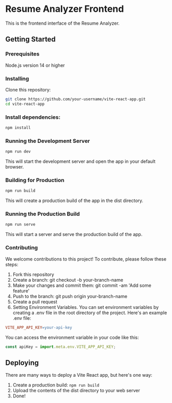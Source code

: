 # Resume Analyzer Frontend
This is the frontend interface of the Resume Analyzer.

## Getting Started
### Prerequisites
Node.js version 14 or higher

### Installing
Clone this repository:
````bash
git clone https://github.com/your-username/vite-react-app.git
cd vite-react-app
````

### Install dependencies:
```` bash
npm install
````

### Running the Development Server
```` bash
npm run dev
````
This will start the development server and open the app in your default browser.

### Building for Production
```` bash
npm run build
````
This will create a production build of the app in the dist directory.

### Running the Production Build
```` bash
npm run serve
````
This will start a server and serve the production build of the app.

### Contributing
We welcome contributions to this project! To contribute, please follow these steps:

1. Fork this repository
2. Create a branch: git checkout -b your-branch-name
3. Make your changes and commit them: git commit -am 'Add some feature'
4. Push to the branch: git push origin your-branch-name
5. Create a pull request
6. Setting Environment Variables. You can set environment variables by creating a .env file in the root directory of the project. Here's an example .env file:

````makefile
VITE_APP_API_KEY=your-api-key
````
You can access the environment variable in your code like this:

```` javascript
const apiKey = import.meta.env.VITE_APP_API_KEY;
````

## Deploying
There are many ways to deploy a Vite React app, but here's one way:

1. Create a production build: `npm run build`
2. Upload the contents of the dist directory to your web server
3. Done!

